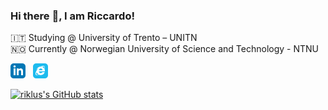 ### Hi there :wave:, I am Riccardo!

:it: Studying @ University of Trento – UNITN    
 🇳🇴 Currently @ Norwegian University of Science and Technology - NTNU  

<a href="https://www.linkedin.com/in/riccardo-lussana/?locale=en_US"><img src="./assets/icons/linkedin.svg" width="24"></a>
&nbsp;
<a href="https://riklus.github.com"><img src="./assets/icons/explorer.svg" width="24"></a>

[![riklus's GitHub stats](https://github-readme-stats.vercel.app/api?username=riklus&theme=tokyonight)]()
